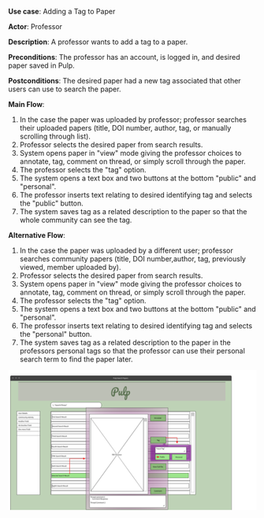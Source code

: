 **Use case**: Adding a Tag to Paper

**Actor**: Professor

**Description**: A professor wants to add a tag to a paper.

**Preconditions**: The professor has an account, is logged in, and desired paper saved in Pulp.

**Postconditions**: The desired paper had a new tag associated that other users can use to search the paper.

**Main Flow**:
1. In the case the paper was uploaded by professor; professor searches their uploaded papers (title, DOI
   number, author, tag, or manually scrolling through list).
2. Professor selects the desired paper from search results.
3. System opens paper in "view" mode giving the professor choices to annotate, tag, comment on thread, or
   simply scroll through the paper.
4. The professor selects the "tag" option.
5. The system opens a text box and two buttons at the bottom "public" and "personal".
6. The professor inserts text relating to desired identifying tag and selects the "public" button.
7. The system saves tag as a related description to the paper so that the whole community can see the tag.

**Alternative Flow**:
1. In the case the paper was uploaded by a different user; professor searches community papers (title,
   DOI number,author, tag, previously viewed, member uploaded by).
2. Professor selects the desired paper from search results.
3. System opens paper in "view" mode giving the professor choices to annotate, tag, comment on thread, or
   simply scroll through the paper.
4. The professor selects the "tag" option.
5. The system opens a text box and two buttons at the bottom "public" and "personal".
6. The professor inserts text relating to desired identifying tag and selects the "personal" button.
7. The system saves tag as a related description to the paper in the professors personal tags so that the professor can
   use their personal search term to find the paper later.

![Sketch of interface for use case](addTagUseCaseLarreau.png)
